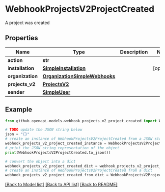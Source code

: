 # WebhookProjectsV2ProjectCreated

A project was created

## Properties

Name | Type | Description | Notes
------------ | ------------- | ------------- | -------------
**action** | **str** |  | 
**installation** | [**SimpleInstallation**](SimpleInstallation.md) |  | [optional] 
**organization** | [**OrganizationSimpleWebhooks**](OrganizationSimpleWebhooks.md) |  | 
**projects_v2** | [**ProjectsV2**](ProjectsV2.md) |  | 
**sender** | [**SimpleUser**](SimpleUser.md) |  | 

## Example

```python
from github_openapi.models.webhook_projects_v2_project_created import WebhookProjectsV2ProjectCreated

# TODO update the JSON string below
json = "{}"
# create an instance of WebhookProjectsV2ProjectCreated from a JSON string
webhook_projects_v2_project_created_instance = WebhookProjectsV2ProjectCreated.from_json(json)
# print the JSON string representation of the object
print(WebhookProjectsV2ProjectCreated.to_json())

# convert the object into a dict
webhook_projects_v2_project_created_dict = webhook_projects_v2_project_created_instance.to_dict()
# create an instance of WebhookProjectsV2ProjectCreated from a dict
webhook_projects_v2_project_created_from_dict = WebhookProjectsV2ProjectCreated.from_dict(webhook_projects_v2_project_created_dict)
```
[[Back to Model list]](../README.md#documentation-for-models) [[Back to API list]](../README.md#documentation-for-api-endpoints) [[Back to README]](../README.md)


